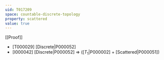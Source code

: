 ```yaml
---
uid: T017209
space: countable-discrete-topology
property: scattered
value: true
---
```

[[Proof]]

* [T000029] [Discrete|P000052]
* [I000042] [Discrete|P000052] => ([$T_1$|P000002] + [Scattered|P000051])

